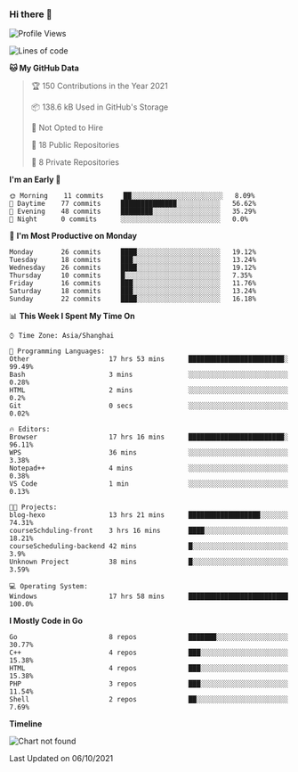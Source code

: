 ### Hi there 👋

<!--
**pinelliar/pinelliar** is a ✨ _special_ ✨ repository because its `README.md` (this file) appears on your GitHub profile.

Here are some ideas to get you started:

- 🔭 I’m currently working on ...
- 🌱 I’m currently learning ...
- 👯 I’m looking to collaborate on ...
- 🤔 I’m looking for help with ...
- 💬 Ask me about ...
- 📫 How to reach me: ...
- 😄 Pronouns: ...
- ⚡ Fun fact: ...
-->

<!--START_SECTION:waka-->
![Profile Views](http://img.shields.io/badge/Profile%20Views-0-blue)

![Lines of code](https://img.shields.io/badge/From%20Hello%20World%20I%27ve%20Written-104915%20lines%20of%20code-blue)

**🐱 My GitHub Data** 

> 🏆 150 Contributions in the Year 2021
 > 
> 📦 138.6 kB Used in GitHub's Storage 
 > 
> 🚫 Not Opted to Hire
 > 
> 📜 18 Public Repositories 
 > 
> 🔑 8 Private Repositories  
 > 
**I'm an Early 🐤** 

```text
🌞 Morning    11 commits     ██░░░░░░░░░░░░░░░░░░░░░░░   8.09% 
🌆 Daytime    77 commits     ██████████████░░░░░░░░░░░   56.62% 
🌃 Evening    48 commits     ████████░░░░░░░░░░░░░░░░░   35.29% 
🌙 Night      0 commits      ░░░░░░░░░░░░░░░░░░░░░░░░░   0.0%

```
📅 **I'm Most Productive on Monday** 

```text
Monday       26 commits     ████░░░░░░░░░░░░░░░░░░░░░   19.12% 
Tuesday      18 commits     ███░░░░░░░░░░░░░░░░░░░░░░   13.24% 
Wednesday    26 commits     ████░░░░░░░░░░░░░░░░░░░░░   19.12% 
Thursday     10 commits     █░░░░░░░░░░░░░░░░░░░░░░░░   7.35% 
Friday       16 commits     ███░░░░░░░░░░░░░░░░░░░░░░   11.76% 
Saturday     18 commits     ███░░░░░░░░░░░░░░░░░░░░░░   13.24% 
Sunday       22 commits     ████░░░░░░░░░░░░░░░░░░░░░   16.18%

```


📊 **This Week I Spent My Time On** 

```text
⌚︎ Time Zone: Asia/Shanghai

💬 Programming Languages: 
Other                    17 hrs 53 mins      ████████████████████████░   99.49% 
Bash                     3 mins              ░░░░░░░░░░░░░░░░░░░░░░░░░   0.28% 
HTML                     2 mins              ░░░░░░░░░░░░░░░░░░░░░░░░░   0.2% 
Git                      0 secs              ░░░░░░░░░░░░░░░░░░░░░░░░░   0.02%

🔥 Editors: 
Browser                  17 hrs 16 mins      ████████████████████████░   96.11% 
WPS                      36 mins             ░░░░░░░░░░░░░░░░░░░░░░░░░   3.38% 
Notepad++                4 mins              ░░░░░░░░░░░░░░░░░░░░░░░░░   0.38% 
VS Code                  1 min               ░░░░░░░░░░░░░░░░░░░░░░░░░   0.13%

🐱‍💻 Projects: 
blog-hexo                13 hrs 21 mins      ██████████████████░░░░░░░   74.31% 
courseSchduling-front    3 hrs 16 mins       ████░░░░░░░░░░░░░░░░░░░░░   18.21% 
courseScheduling-backend 42 mins             █░░░░░░░░░░░░░░░░░░░░░░░░   3.9% 
Unknown Project          38 mins             █░░░░░░░░░░░░░░░░░░░░░░░░   3.59%

💻 Operating System: 
Windows                  17 hrs 58 mins      █████████████████████████   100.0%

```

**I Mostly Code in Go** 

```text
Go                       8 repos             ███████░░░░░░░░░░░░░░░░░░   30.77% 
C++                      4 repos             ███░░░░░░░░░░░░░░░░░░░░░░   15.38% 
HTML                     4 repos             ███░░░░░░░░░░░░░░░░░░░░░░   15.38% 
PHP                      3 repos             ███░░░░░░░░░░░░░░░░░░░░░░   11.54% 
Shell                    2 repos             ██░░░░░░░░░░░░░░░░░░░░░░░   7.69%

```


**Timeline**

![Chart not found](https://raw.githubusercontent.com/pinelliar/pinelliar/main/charts/bar_graph.png) 


 Last Updated on 06/10/2021
<!--END_SECTION:waka-->
